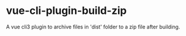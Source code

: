 # vue-cli-plugin-build-zip
A vue cli3 plugin to archive files in 'dist' folder to a zip file after building. 
